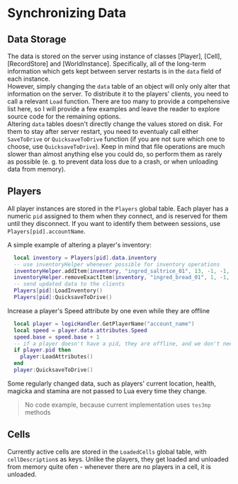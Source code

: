 Synchronizing Data
===
Data Storage
---
The data is stored on the server using instance of classes [Player], [Cell], [RecordStore] and [WorldInstance]. Specifically, all of the long-term information which gets kept between server restarts is in the `data` field of each instance.  
However, simply changing the `data` table of an object will only only alter that information on the server. To distribute it to the players' clients, you need to call a relevant `Load` function. There are too many to provide a compehensive list here, so I will provide a few examples and leave the reader to explore source code for the remaining options.  
Altering `data` tables doesn't directly change the values stored on disk. For them to stay after server restart, you need to eventualy call either `SaveToDrive` or `QuicksaveToDrive` function (if you are not sure which one to choose, use `QuicksaveToDrive`). Keep in mind that file operations are much slower than almost anything else you could do, so perform them as rarely as possible (e. g. to prevent data loss due to a crash, or when unloading data from memory).

Players
---
All player instances are stored in the `Players` global table. Each player has a numeric `pid` assigned to them when they connect, and is reserved for them until they disconnect. If you want to identify them between sessions, use `Players[pid].accountName`.

A simple example of altering a player's inventory:
```Lua
  local inventory = Players[pid].data.inventory
  -- use inventoryHelper whenever possible for inventory operations
  inventoryHelper.addItem(inventory, "ingred_saltrice_01", 13, -1, -1, "")
  inventoryHelper.removeExactItem(inventory, "ingred_bread_01", 1, -1, -1, "")
  -- send updated data to the clients
  Players[pid]:LoadInventory()
  Players[pid]:QuicksaveToDrive()
```

Increase a player's Speed attribute by one even while they are offline
```Lua
  local player = logicHandler.GetPlayerName("account_name")
  local speed = player.data.attributes.Speed
  speed.base = speed.base + 1
  -- if a player doesn't have a pid, they are offline, and we don't need to send any packets
  if player.pid then
    player:LoadAttributes()
  end
  player:QuicksaveToDrive()
```

Some regularly changed data, such as players' current location, health, magicka and stamina are not passed to Lua every time they change.
> No code example, because current implementation uses `tes3mp` methods

Cells
---
Currently active cells are stored in the `LoadedCells` global table, with `cellDescription`s as keys. Unlike the players, they get loaded and unloaded from memory quite ofen - whenever there are no players in a cell, it is unloaded.
